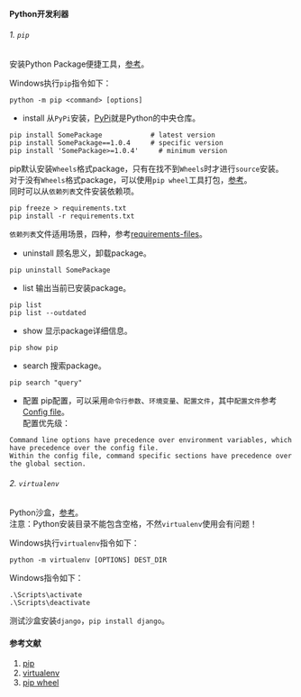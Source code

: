 #### Python开发利器

###### 1. `pip`
安装Python Package便捷工具，[参考][1]。  
  
Windows执行`pip`指令如下：
```
python -m pip <command> [options]
```
  
* install
从`PyPi`安装，[PyPi][3]就是Python的中央仓库。  
```
pip install SomePackage            # latest version
pip install SomePackage==1.0.4     # specific version
pip install 'SomePackage>=1.0.4'     # minimum version
```
pip默认安装`Wheels`格式package，只有在找不到`Wheels`时才进行`source`安装。  
对于没有`Wheels`格式package，可以使用`pip wheel`工具打包，[参考][5]。  
同时可以从`依赖列表`文件安装依赖项。
```
pip freeze > requirements.txt
pip install -r requirements.txt
```
`依赖列表`文件适用场景，四种，参考[requirements-files][4]。
  
* uninstall
顾名思义，卸载package。  
```
pip uninstall SomePackage
```
  
* list
输出当前已安装package。  
```
pip list
pip list --outdated
```
  
* show
显示package详细信息。  
```
pip show pip
```
  
* search
搜索package。  
```
pip search "query"
```
  
* 配置
pip配置，可以采用`命令行参数`、`环境变量`、`配置文件`，其中`配置文件`参考[Config file][6]。  
配置优先级：  
```
Command line options have precedence over environment variables, which have precedence over the config file.  
Within the config file, command specific sections have precedence over the global section.  
```
  
###### 2. `virtualenv`
Python沙盒，[参考][2]。   
注意：Python安装目录不能包含空格，不然`virtualenv`使用会有问题！  
  
Windows执行`virtualenv`指令如下：
```
python -m virtualenv [OPTIONS] DEST_DIR
```
  
Windows指令如下：
```
.\Scripts\activate
.\Scripts\deactivate
```
  
测试沙盒安装`django`，`pip install django`。  
  
  
#### 参考文献
1. [pip][1]
2. [virtualenv][2]
3. [pip wheel][5]


[1]: https://pip.pypa.io/en/latest/quickstart.html
[2]: https://virtualenv.pypa.io/en/latest/virtualenv.html
[3]: https://pypi.python.org/pypi/
[4]: https://pip.pypa.io/en/latest/user_guide.html#requirements-files
[5]: https://pip.pypa.io/en/latest/reference/pip_wheel.html
[6]: https://pip.pypa.io/en/latest/user_guide.html#config-file

